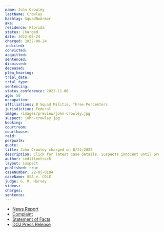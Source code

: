 ```yaml
---
name: John Crowley
lastName: Crowley
hashtag: SquadNoArmor
aka:
residence: Florida
status: Charged
date: 2022-08-24
charged: 2022-08-24
indicted:
convicted:
acquitted:
sentenced:
dismissed:
deceased:
plea_hearing:
trial_date:
trial_type:
sentencing:
status_conference: 2022-11-08
age: 50
occupation:
affiliations: B Squad Militia, Three Percenters
jurisdiction: Federal
image: /images/preview/john-crowley.jpg
suspect: john-crowley.jpg
booking:
courtroom:
courthouse:
raid:
perpwalk:
quote:
title: John Crowley charged on 8/24/2022
description: Click for latest case details. Suspects innocent until proven guilty.
author: seditiontrack
layout: suspect
published: true
caseNumber: 22-mj-0184
caseName: USA v. COLE
judge: G. M. Harvey
videos:
charges:
sentence:
---
```

- [News Report](https://abcnews.go.com/US/wireStory/fbi-militia-members-charged-storming-capitol-88818164)
- [Complaint](https://www.justice.gov/usao-dc/case-multi-defendant/file/1529791/download)
- [Statement of Facts](https://www.justice.gov/usao-dc/case-multi-defendant/file/1529796/download)
- [DOJ Press Release](https://www.justice.gov/usao-dc/pr/five-florida-men-arrested-charges-actions-during-jan-6-capitol-breach)
